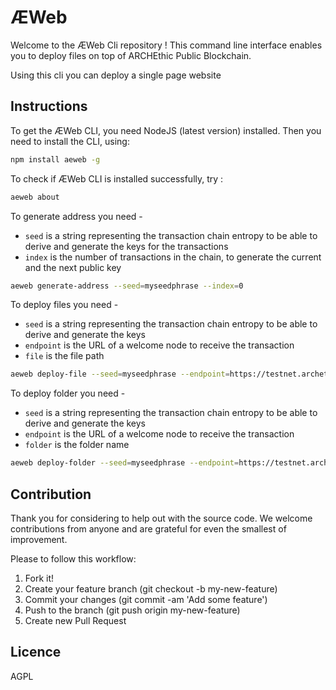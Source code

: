 # ÆWeb

Welcome to the ÆWeb Cli repository ! This command line interface enables you to deploy files on top of ARCHEthic Public Blockchain.

Using this cli you can deploy a single page website

## Instructions

To get the ÆWeb CLI, you need NodeJS (latest version) installed. Then you need to install the CLI, using:
```bash
npm install aeweb -g
```

To check if ÆWeb CLI is installed successfully, try :
```bash
aeweb about
```

To generate address you need -
- `seed` is a string representing the transaction chain entropy to be able to derive and generate the keys for the transactions
- `index` is the number of transactions in the chain, to generate the current and the next public key 
```bash
aeweb generate-address --seed=myseedphrase --index=0
```

To deploy files you need -
- `seed` is a string representing the transaction chain entropy to be able to derive and generate the keys
- `endpoint` is the URL of a welcome node to receive the transaction
- `file` is the file path
```bash
aeweb deploy-file --seed=myseedphrase --endpoint=https://testnet.archethic.net --file=./index.html
```
To deploy folder you need -
- `seed` is a string representing the transaction chain entropy to be able to derive and generate the keys
- `endpoint` is the URL of a welcome node to receive the transaction
- `folder` is the folder name
```bash
aeweb deploy-folder --seed=myseedphrase --endpoint=https://testnet.archethic.net --folder=Aeweb
```

## Contribution

Thank you for considering to help out with the source code. 
We welcome contributions from anyone and are grateful for even the smallest of improvement.

Please to follow this workflow:
1. Fork it!
2. Create your feature branch (git checkout -b my-new-feature)
3. Commit your changes (git commit -am 'Add some feature')
4. Push to the branch (git push origin my-new-feature)
5. Create new Pull Request


## Licence

AGPL

